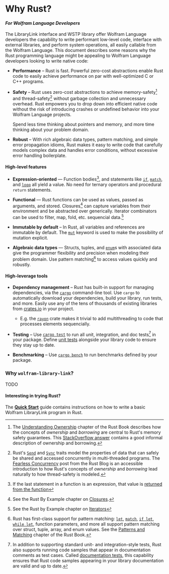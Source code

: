 # Why Rust?

#### *For Wolfram Language Developers*

The LibraryLink interface and WSTP library offer Wolfram Language developers the
capability to write performant low-level code, interface with external libraries, and
perform system operations, all easily callable from the Wolfram Language. This document
describes some reasons why the Rust programming language might be appealing to Wolfram
Language developers looking to write native code:

* **Performance** –
  Rust is fast. Powerful zero-cost abstractions enable Rust code to easily achieve
  performance on par with well-optimized C or C++ programs.

* **Safety** –
  Rust uses zero-cost abstractions to achieve memory-safety[^mem-safe] and
  thread-safety[^thread-safe] without garbage collection and unnecessary overhead. Rust
  empowers you to drop down into efficient native code without the risk of introducing
  crashes or undefined behavior into your Wolfram Language projects.

  Spend less time thinking about pointers and memory, and more time thinking about your
  problem domain.

* **Robust** –
  With rich algebraic data types, pattern matching, and simple error propagation idioms,
  Rust makes it easy to write code that carefully models complex data and handles error
  conditions, without excessive error handling boilerplate.

#### High-level features

<!-- In addition to being performant and safe, Rust also has ergonomic and powerful features
similiar to other high-level languages: -->

* **Expression-oriented** —
  Function bodies[^func-ret-expr], and statements like [`if`][if], [`match`][match], and
  [`loop`][loop] all yield a value. No need for ternary operators and procedural `return`
  statements.

* **Functional** —
  Rust functions can be used as values, passed as arguments, and stored. Closures[^closures]
  can capture variables from their environment and be abstracted over generically.
  Iterator combinators can be used to filter, map, fold, etc. sequencial
  data.[^iter]

* **Immutable by default** –
  In Rust, all variables and references are immutable by default. The [`mut`][mut] keyword
  is used to make the possibility of mutation explicit.

* **Algebraic data types** —
  Structs, tuples, and [`enum`][enum]s with associated data give the programmer
  flexibility and precision when modeling their problem domain. Use pattern
  matching[^pattern-matching] to access values quickly and robustly.

#### High-leverage tools

* **Dependency management** –
  Rust has built-in support for managing dependencies, via the [`cargo`][cargo] command-line
  tool. Use `cargo` to automatically download your dependencies, build your library, run
  tests, and more. Easily use any of the tens of thousands of existing libraries from
  [crates.io](https://crates.io) in your project.

  * E.g. the [`rayon`](https://crates.io/crates/rayon) crate makes it trivial to add
    multithreading to code that processes elements sequencially.

* **Testing** –
  Use [`cargo test`][cargo-test] to run all unit, integration, and doc tests[^doc-tests]
  in your package. Define [unit tests][unit-tests] alongside your library code to ensure
  they stay up to date.

* **Benchmarking** –
  Use [`cargo bench`][cargo-bench] to run benchmarks defined by your package.

### Why `wolfram-library-link`?

TODO

#### Interesting in trying Rust?

The [**Quick Start**](./QuickStart.md) guide contains instructions on how to write a
basic Wolfram LibraryLink program in Rust.

<!--------------->
<!-- Footnotes -->
<!--------------->

[^mem-safe]:
    The [Understanding Ownership][UnderstandingOwnership] chapter of the Rust Book describes
    how the concepts of *ownership* and *borrowing* are central to Rust's memory safety
    guarantees. This [StackOverflow answer](https://stackoverflow.com/a/36137381) contains
    a good informal description of ownership and borrowing.

[^thread-safe]:
    Rust's [`Send`][Send] and [`Sync`][Sync] traits model the properties of data that can
    safely be shared and accessed concurrently in multi-threaded programs. The
    [Fearless Concurrency][FearlessConcurrency] post from the Rust Blog is an accessible
    introduction to how Rust's concepts of *ownership* and *borrowing* lead naturally to
    how thread-safety is modeled.
<!-- The [Send and Sync][Rustonomicon/Send-and-Sync] chapter
of [The Rustonomicon][Rustonomicon] goes into more detail about the `Send`
and `Sync` traits. -->

[^func-ret-expr]: If the last statement in a function is an expression, that value is
    [returned from the function](https://doc.rust-lang.org/book/ch03-03-how-functions-work.html#functions-with-return-values)

[^closures]: See the Rust By Example chapter on
    [Closures](https://doc.rust-lang.org/rust-by-example/fn/closures.html).

[^iter]: See the Rust by Example chapter on
    [Iterators](https://doc.rust-lang.org/rust-by-example/trait/iter.html)

[^pattern-matching]: Rust has first-class support for pattern matching: [`let`][let],
    [`match`][match], [`if let`][if-let], [`while let`][while-let], function parameters,
    and more all support pattern matching over struct, tuple, array, and enum values. See
    the [Patterns and Matching][PatternsAndMatching] chapter of the Rust Book.

[^doc-tests]: In addition to supporting standard unit- and integration-style tests, Rust
    also supports running code samples that appear in documentation comments as test cases.
    Called [documentation tests](https://doc.rust-lang.org/rustdoc/documentation-tests.html),
    this capability ensures that Rust code samples appearing in your library documentation
    are valid and up to date.

<!----------------->
<!-- Named links -->
<!----------------->

[if]: https://doc.rust-lang.org/std/keyword.if.html
[loop]: https://doc.rust-lang.org/std/keyword.loop.html
[match]: https://doc.rust-lang.org/std/keyword.match.html
[enum]: https://doc.rust-lang.org/std/keyword.enum.html
[mut]: https://doc.rust-lang.org/std/keyword.mut.html
[let]: https://doc.rust-lang.org/std/keyword.let.html

[if-let]: https://doc.rust-lang.org/rust-by-example/flow_control/if_let.html
[while-let]: https://doc.rust-lang.org/rust-by-example/flow_control/while_let.html

[unit-tests]: https://doc.rust-lang.org/book/ch11-01-writing-tests.html#the-anatomy-of-a-test-function

[Send]: https://doc.rust-lang.org/std/marker/trait.Send.html
[Sync]: https://doc.rust-lang.org/std/marker/trait.Sync.html

[FearlessConcurrency]: https://blog.rust-lang.org/2015/04/10/Fearless-Concurrency.html
[UnderstandingOwnership]: https://doc.rust-lang.org/book/ch04-00-understanding-ownership.html
[PatternsAndMatching]: https://doc.rust-lang.org/book/ch18-00-patterns.html
[Rustonomicon/Send-and-Sync]: https://doc.rust-lang.org/nomicon/send-and-sync.html

[cargo]: https://doc.rust-lang.org/cargo/getting-started/first-steps.html
[cargo-test]: https://doc.rust-lang.org/cargo/commands/cargo-test.html
[cargo-bench]: https://doc.rust-lang.org/cargo/commands/cargo-bench.html